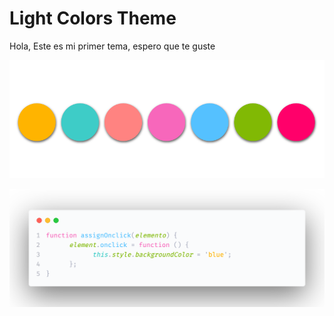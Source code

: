 # Light Colors Theme

Hola, Este es mi primer tema, espero que te guste

![](https://raw.githubusercontent.com/Rafael-117/light-colors-theme/master/colors.png)


![](https://raw.githubusercontent.com/Rafael-117/light-colors-theme/master/code-snapshot.png?token=APEJXM6VDOSLPVPNLJF5GBS7FZRSO)
